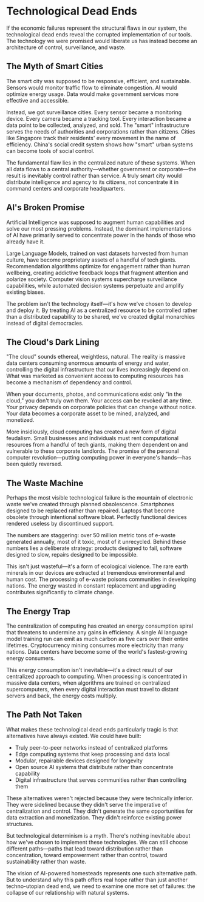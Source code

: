 # Technological Dead Ends

If the economic failures represent the structural flaws in our system, the technological dead ends reveal the corrupted implementation of our tools. The technology we were promised would liberate us has instead become an architecture of control, surveillance, and waste.

## The Myth of Smart Cities

The smart city was supposed to be responsive, efficient, and sustainable. Sensors would monitor traffic flow to eliminate congestion. AI would optimize energy usage. Data would make government services more effective and accessible.

Instead, we got surveillance cities. Every sensor became a monitoring device. Every camera became a tracking tool. Every interaction became a data point to be collected, analyzed, and sold. The "smart" infrastructure serves the needs of authorities and corporations rather than citizens. Cities like Singapore track their residents' every movement in the name of efficiency. China's social credit system shows how "smart" urban systems can become tools of social control.

The fundamental flaw lies in the centralized nature of these systems. When all data flows to a central authority—whether government or corporate—the result is inevitably control rather than service. A truly smart city would distribute intelligence and agency to its citizens, not concentrate it in command centers and corporate headquarters.

## AI's Broken Promise

Artificial Intelligence was supposed to augment human capabilities and solve our most pressing problems. Instead, the dominant implementations of AI have primarily served to concentrate power in the hands of those who already have it.

Large Language Models, trained on vast datasets harvested from human culture, have become proprietary assets of a handful of tech giants. Recommendation algorithms optimize for engagement rather than human wellbeing, creating addictive feedback loops that fragment attention and polarize society. Computer vision systems supercharge surveillance capabilities, while automated decision systems perpetuate and amplify existing biases.

The problem isn't the technology itself—it's how we've chosen to develop and deploy it. By treating AI as a centralized resource to be controlled rather than a distributed capability to be shared, we've created digital monarchies instead of digital democracies.

## The Cloud's Dark Lining

"The cloud" sounds ethereal, weightless, natural. The reality is massive data centers consuming enormous amounts of energy and water, controlling the digital infrastructure that our lives increasingly depend on. What was marketed as convenient access to computing resources has become a mechanism of dependency and control.

When your documents, photos, and communications exist only "in the cloud," you don't truly own them. Your access can be revoked at any time. Your privacy depends on corporate policies that can change without notice. Your data becomes a corporate asset to be mined, analyzed, and monetized.

More insidiously, cloud computing has created a new form of digital feudalism. Small businesses and individuals must rent computational resources from a handful of tech giants, making them dependent on and vulnerable to these corporate landlords. The promise of the personal computer revolution—putting computing power in everyone's hands—has been quietly reversed.

## The Waste Machine

Perhaps the most visible technological failure is the mountain of electronic waste we've created through planned obsolescence. Smartphones designed to be replaced rather than repaired. Laptops that become obsolete through intentional software bloat. Perfectly functional devices rendered useless by discontinued support.

The numbers are staggering: over 50 million metric tons of e-waste generated annually, most of it toxic, most of it unrecycled. Behind these numbers lies a deliberate strategy: products designed to fail, software designed to slow, repairs designed to be impossible.

This isn't just wasteful—it's a form of ecological violence. The rare earth minerals in our devices are extracted at tremendous environmental and human cost. The processing of e-waste poisons communities in developing nations. The energy wasted in constant replacement and upgrading contributes significantly to climate change.

## The Energy Trap

The centralization of computing has created an energy consumption spiral that threatens to undermine any gains in efficiency. A single AI language model training run can emit as much carbon as five cars over their entire lifetimes. Cryptocurrency mining consumes more electricity than many nations. Data centers have become some of the world's fastest-growing energy consumers.

This energy consumption isn't inevitable—it's a direct result of our centralized approach to computing. When processing is concentrated in massive data centers, when algorithms are trained on centralized supercomputers, when every digital interaction must travel to distant servers and back, the energy costs multiply.

## The Path Not Taken

What makes these technological dead ends particularly tragic is that alternatives have always existed. We could have built:
- Truly peer-to-peer networks instead of centralized platforms
- Edge computing systems that keep processing and data local
- Modular, repairable devices designed for longevity
- Open source AI systems that distribute rather than concentrate capability
- Digital infrastructure that serves communities rather than controlling them

These alternatives weren't rejected because they were technically inferior. They were sidelined because they didn't serve the imperative of centralization and control. They didn't generate the same opportunities for data extraction and monetization. They didn't reinforce existing power structures.

But technological determinism is a myth. There's nothing inevitable about how we've chosen to implement these technologies. We can still choose different paths—paths that lead toward distribution rather than concentration, toward empowerment rather than control, toward sustainability rather than waste.

The vision of AI-powered homesteads represents one such alternative path. But to understand why this path offers real hope rather than just another techno-utopian dead end, we need to examine one more set of failures: the collapse of our relationship with natural systems.
